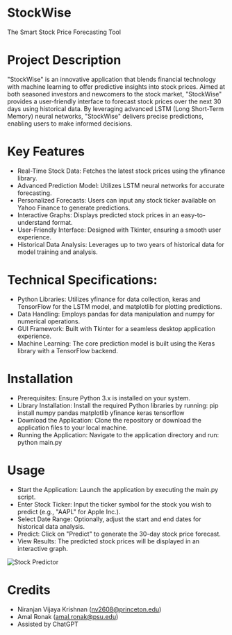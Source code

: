 # StockWise
The Smart Stock Price Forecasting Tool

# Project Description
"StockWise" is an innovative application that blends financial technology with machine learning to offer predictive insights into stock prices. Aimed at both seasoned investors and newcomers to the stock market, "StockWise" provides a user-friendly interface to forecast stock prices over the next 30 days using historical data. By leveraging advanced LSTM (Long Short-Term Memory) neural networks, "StockWise" delivers precise predictions, enabling users to make informed decisions.

# Key Features
- Real-Time Stock Data: Fetches the latest stock prices using the yfinance library.
- Advanced Prediction Model: Utilizes LSTM neural networks for accurate forecasting.
- Personalized Forecasts: Users can input any stock ticker available on Yahoo Finance to generate predictions.
- Interactive Graphs: Displays predicted stock prices in an easy-to-understand format.
- User-Friendly Interface: Designed with Tkinter, ensuring a smooth user experience.
- Historical Data Analysis: Leverages up to two years of historical data for model training and analysis.

# Technical Specifications:
- Python Libraries: Utilizes yfinance for data collection, keras and TensorFlow for the LSTM model, and matplotlib for plotting predictions.
- Data Handling: Employs pandas for data manipulation and numpy for numerical operations.
- GUI Framework: Built with Tkinter for a seamless desktop application experience.
- Machine Learning: The core prediction model is built using the Keras library with a TensorFlow backend.

# Installation
- Prerequisites: Ensure Python 3.x is installed on your system.
- Library Installation: Install the required Python libraries by running: pip install numpy pandas matplotlib yfinance keras tensorflow
- Download the Application: Clone the repository or download the application files to your local machine.
- Running the Application: Navigate to the application directory and run: python main.py

# Usage
- Start the Application: Launch the application by executing the main.py script.
- Enter Stock Ticker: Input the ticker symbol for the stock you wish to predict (e.g., "AAPL" for Apple Inc.).
- Select Date Range: Optionally, adjust the start and end dates for historical data analysis.
- Predict: Click on "Predict" to generate the 30-day stock price forecast.
- View Results: The predicted stock prices will be displayed in an interactive graph.

![Stock Predictor](https://github.com/niruvk/Stock-Market-Predictor/assets/146689101/8e591bc7-d6ed-4908-9678-6d72fefc2273)

# Credits
- Niranjan Vijaya Krishnan (nv2608@princeton.edu)
- Amal Ronak (amal.ronak@psu.edu)
- Assisted by ChatGPT
